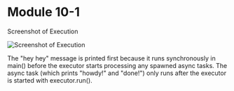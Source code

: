 # Module 10-1

Screenshot of Execution

![Screenshot of Execution](https://github.com/user-attachments/assets/e56f5b31-39ec-49a0-a94f-5142c874f0bc)

The "hey hey" message is printed first because it runs synchronously in main() before the executor starts processing any spawned async tasks. The async task (which prints "howdy!" and "done!") only runs after the executor is started with executor.run().
